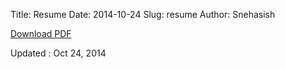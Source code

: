 Title: Resume
Date: 2014-10-24
Slug: resume
Author: Snehasish


[Download PDF](docs/cv.pdf)  

Updated : Oct 24, 2014
